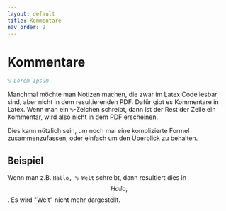```yaml
---
layout: default
title: Kommentare
nav_order: 2
---
```


# Kommentare
```latex
% Lorem Ipsum
```

Manchmal möchte man Notizen machen, die zwar im Latex Code lesbar sind, aber nicht in dem resultierenden PDF.
Dafür gibt es Kommentare in Latex.
Wenn man ein `%`-Zeichen schreibt, dann ist der Rest der Zeile ein Kommentar, wird also nicht in dem PDF erscheinen.

Dies kann nützlich sein, um noch mal eine komplizierte Formel zusammenzufassen, oder einfach um den Überblick zu behalten.

## Beispiel
Wenn man z.B. `Hallo, % Welt` schreibt, dann resultiert dies in $$ Hallo, % Welt $$.
Es wird "Welt" nicht mehr dargestellt.
